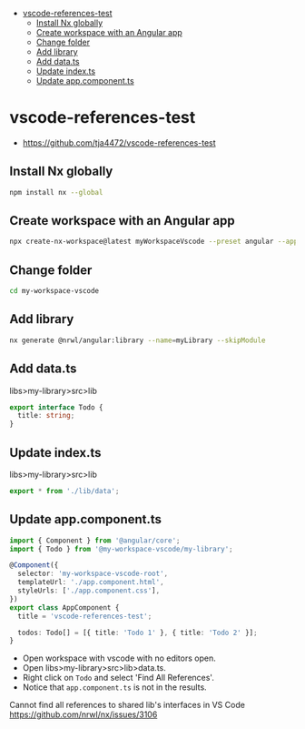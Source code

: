 - [vscode-references-test](#vscode-references-test)
  - [Install Nx globally](#install-nx-globally)
  - [Create workspace with an Angular app](#create-workspace-with-an-angular-app)
  - [Change folder](#change-folder)
  - [Add library](#add-library)
  - [Add data.ts](#add-datats)
  - [Update index.ts](#update-indexts)
  - [Update app.component.ts](#update-appcomponentts)

# vscode-references-test

- https://github.com/tja4472/vscode-references-test

## Install Nx globally

```bash
npm install nx --global
```

## Create workspace with an Angular app

```bash
npx create-nx-workspace@latest myWorkspaceVscode --preset angular --appName "vscode-references-test" --style "css" --nx-cloud false
```

## Change folder

```bash
cd my-workspace-vscode
```

## Add library

```bash
nx generate @nrwl/angular:library --name=myLibrary --skipModule
```

## Add data.ts

libs>my-library>src>lib

```ts
export interface Todo {
  title: string;
}
```

## Update index.ts

libs>my-library>src>lib

```ts
export * from './lib/data';
```

## Update app.component.ts

```ts
import { Component } from '@angular/core';
import { Todo } from '@my-workspace-vscode/my-library';

@Component({
  selector: 'my-workspace-vscode-root',
  templateUrl: './app.component.html',
  styleUrls: ['./app.component.css'],
})
export class AppComponent {
  title = 'vscode-references-test';

  todos: Todo[] = [{ title: 'Todo 1' }, { title: 'Todo 2' }];
}
```

- Open workspace with vscode with no editors open.
- Open libs>my-library>src>lib>data.ts.
- Right click on `Todo` and select 'Find All References'.
- Notice that `app.component.ts` is not in the results.

Cannot find all references to shared lib's interfaces in VS Code
https://github.com/nrwl/nx/issues/3106
